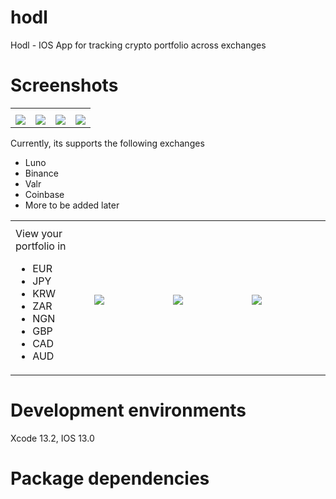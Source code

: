 # hodl
Hodl - IOS App for tracking crypto portfolio across exchanges

# Screenshots

<table>
  <tbody>
    <tr>
      <th align="center" width="25%"></th>
      <th align="center"></th>
      <th align="center"></th>
      <th align="center"></th>
    </tr>
    <tr>
      <td><img src="https://user-images.githubusercontent.com/100917638/176646514-f9d0b976-2aad-4a20-8bfa-ee21284d3a10.png"></td>
      <td><img src="https://user-images.githubusercontent.com/100917638/176651965-35c39b16-b311-4fb5-a67a-ed6448e76576.png"></td>
      <td><img src="https://user-images.githubusercontent.com/100917638/176652379-0d1e38a3-1fdb-4e61-a95e-b7247e382f67.png"></td>
      <td><img src="https://user-images.githubusercontent.com/100917638/176652654-6bb713ce-d209-4ccc-99ca-7adb3d62815f.png"></td>
    </tr>
  </tbody>
</table>

Currently, its supports the following exchanges

* Luno
* Binance
* Valr
* Coinbase
* More to be added later

<table>
  <tbody>
    <tr>
      <th width="25%"></th>
      <th align="center"></th>
      <th align="center"></th>
      <th align="center"></th>
    </tr>
    <tr>
      <td> View your portfolio in 
        <ul>
          <li>EUR</li>
          <li>JPY</li>
          <li>KRW</li>
          <li>ZAR</li>
          <li>NGN</li>
          <li>GBP</li>
          <li>CAD</li>
          <li>AUD</li>
        </ul>
      </td>
      <td><img src="https://user-images.githubusercontent.com/100917638/176658112-e8485af6-ef53-4a59-af1e-1fbb78603f18.png"></td>
      <td><img src="https://user-images.githubusercontent.com/100917638/176658169-a96859c5-f0b5-498f-8911-546b6cb1fa59.png"></td>
      <td><img src="https://user-images.githubusercontent.com/100917638/176646514-f9d0b976-2aad-4a20-8bfa-ee21284d3a10.png"></td>
    </tr>
  </tbody>
</table>

# Development environments

Xcode 13.2, IOS 13.0 


# Package dependencies





